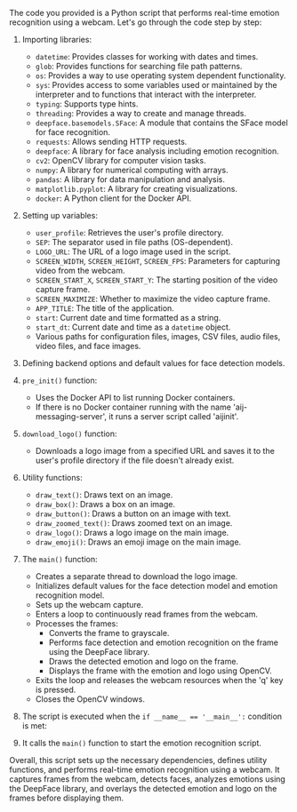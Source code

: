 The code you provided is a Python script that performs real-time emotion recognition using a webcam. Let's go through the code step by step:

1.  Importing libraries:
    
    *   `datetime`: Provides classes for working with dates and times.
    *   `glob`: Provides functions for searching file path patterns.
    *   `os`: Provides a way to use operating system dependent functionality.
    *   `sys`: Provides access to some variables used or maintained by the interpreter and to functions that interact with the interpreter.
    *   `typing`: Supports type hints.
    *   `threading`: Provides a way to create and manage threads.
    *   `deepface.basemodels.SFace`: A module that contains the SFace model for face recognition.
    *   `requests`: Allows sending HTTP requests.
    *   `deepface`: A library for face analysis including emotion recognition.
    *   `cv2`: OpenCV library for computer vision tasks.
    *   `numpy`: A library for numerical computing with arrays.
    *   `pandas`: A library for data manipulation and analysis.
    *   `matplotlib.pyplot`: A library for creating visualizations.
    *   `docker`: A Python client for the Docker API.
2.  Setting up variables:
    
    *   `user_profile`: Retrieves the user's profile directory.
    *   `SEP`: The separator used in file paths (OS-dependent).
    *   `LOGO_URL`: The URL of a logo image used in the script.
    *   `SCREEN_WIDTH`, `SCREEN_HEIGHT`, `SCREEN_FPS`: Parameters for capturing video from the webcam.
    *   `SCREEN_START_X`, `SCREEN_START_Y`: The starting position of the video capture frame.
    *   `SCREEN_MAXIMIZE`: Whether to maximize the video capture frame.
    *   `APP_TITLE`: The title of the application.
    *   `start`: Current date and time formatted as a string.
    *   `start_dt`: Current date and time as a `datetime` object.
    *   Various paths for configuration files, images, CSV files, audio files, video files, and face images.
    
3.  Defining backend options and default values for face detection models.
    
4.  `pre_init()` function:
    
    *   Uses the Docker API to list running Docker containers.
    *   If there is no Docker container running with the name 'aij-messaging-server', it runs a server script called 'aijinit'.

5.  `download_logo()` function:
    
    *   Downloads a logo image from a specified URL and saves it to the user's profile directory if the file doesn't already exist.

6.  Utility functions:
    
    *   `draw_text()`: Draws text on an image.
    *   `draw_box()`: Draws a box on an image.
    *   `draw_button()`: Draws a button on an image with text.
    *   `draw_zoomed_text()`: Draws zoomed text on an image.
    *   `draw_logo()`: Draws a logo image on the main image.
    *   `draw_emoji()`: Draws an emoji image on the main image.

7.  The `main()` function:
    
    *   Creates a separate thread to download the logo image.
    *   Initializes default values for the face detection model and emotion recognition model.
    *   Sets up the webcam capture.
    *   Enters a loop to continuously read frames from the webcam.
    *   Processes the frames:
        *   Converts the frame to grayscale.
        *   Performs face detection and emotion recognition on the frame using the DeepFace library.
        *   Draws the detected emotion and logo on the frame.
        *   Displays the frame with the emotion and logo using OpenCV.
    *   Exits the loop and releases the webcam resources when the 'q' key is pressed.
    *   Closes the OpenCV windows.

8.  The script is executed when the `if __name__ == '__main__':` condition is met:
9.  It calls the `main()` function to start the emotion recognition script.

Overall, this script sets up the necessary dependencies, defines utility functions, and performs real-time emotion recognition using a webcam. It captures frames from the webcam, detects faces, analyzes emotions using the DeepFace library, and overlays the detected emotion and logo on the frames before displaying them.

